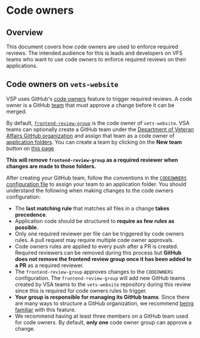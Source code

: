 # Code owners

## Overview 

This document covers how code owners are used to enforce required reviews. The intended audience for this is leads and developers on VFS teams who want to use code owners to enforce required reviews on their applications. 

## Code owners on `vets-website`

VSP uses GitHub's [code owners](https://help.github.com/en/github/creating-cloning-and-archiving-repositories/about-code-owners) feature to trigger required reviews. A code owner is a GitHub [team](https://help.github.com/en/github/setting-up-and-managing-organizations-and-teams/about-teams) that must approve a change before it can be merged. 

By default, [`frontend-review-group`](https://github.com/orgs/department-of-veterans-affairs/teams/frontend-review-group) is the code owner of `vets-website`. VSA teams can optionally create a GitHub team under the [Department of Veteran Affairs GitHub organization](https://github.com/orgs/department-of-veterans-affairs/teams) and assign that team as a code owner of [application folders](https://github.com/department-of-veterans-affairs/vets-website/tree/master/src/applications). You can create a team by clicking on the **New team** button on [this page](https://github.com/orgs/department-of-veterans-affairs/teams)

**This will remove `frontend-review-group` as a required reviewer when changes are made to those folders.** 

After creating your GitHub team, follow the conventions in the [`CODEOWNERS` configuration file](https://github.com/department-of-veterans-affairs/vets-website/blob/master/.github/CODEOWNERS) to assign your team to an application folder. You should understand the following when making changes to the code owners configuration: 

- The **last matching rule** that matches all files in a change **takes precedence**.
- Application code should be structured to **require as few rules as possible**. 
- Only one required reviewer per file can be triggered by code owners rules. A pull request may require multiple code owner approvals. 
- Code owners rules are applied to every push after a PR is created. Required reviewers can be removed during this process but **GitHub does not remove the frontend review group once it has been added to a PR** as a required reviewer. 
- The `frontend-review-group` approves changes to the `CODEOWNERS` configuration. The `frontend-review-group` will add new GitHub teams created by VSA teams to the `vets-website` repository during this review since this is required for code owners rules to trigger. 
- **Your group is responsible for managing its GitHub teams**. Since there are many ways to structure a GitHub organization, we recommend [being familiar](https://help.github.com/en/github/setting-up-and-managing-organizations-and-teams/about-teams) with this feature.
- We recommend having at least three members on a GitHub team used for code owners. By default, **only one** code owner group can approve a change.
